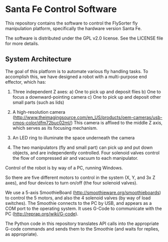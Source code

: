 # Santa Fe Control Software

This repository contains the software to control the FlySorter fly manipulation platform,
specifically the hardware version Santa Fe.

The software is distributed under the GPL v2.0 license. See the LICENSE file for more details.

System Architecture
-------------------

The goal of this platform is to automate various fly handling tasks. To accomplish this, we have
designed a robot with a multi-purpose end effector, which has:

1. Three independent Z axes:
	a) One to pick up and deposit flies
	b) One to focus a downward-pointing camera
	c) One to pick up and deposit other small parts (such as lids)

2. A high-resolution camera (http://www.theimagingsource.com/en_US/products/oem-cameras/usb-cmos-color/dfm72buc02ml/)
   This camera is affixed to the middle Z axis, which serves as its focusing mechanism.

3. An LED ring to illuminate the space underneath the camera

4. The two manipulators (fly and small part) can pick up and put down objects, and are independently controlled.
   Four solenoid valves control the flow of compressed air and vacuum to each manipulator.

Control of the robot is by way of a PC, running Windows.

So there are five different motors to control in the system (X, Y, and 3x Z axes), and four devices to turn on/off
(the four solenoid valves).

We use a 5-axis SmoothieBoard (http://smoothieware.org/smoothieboards) to control the 5 motors, and also the
4 solenoid valves (by way of load switches). The Smoothie connects to the PC by USB, and appears as a COM port
to the operating system. It uses G-Code to communicate with the PC (http://reprap.org/wiki/G-code).

The Python code in this repository translates API calls into the appropriate G-code commands and sends them to
the Smoothie (and waits for replies, as appropriate).
